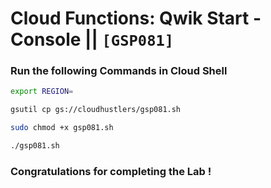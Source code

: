 # Cloud Functions: Qwik Start - Console || `[GSP081]`

### Run the following Commands in Cloud Shell

```bash
export REGION=
```

```bash
gsutil cp gs://cloudhustlers/gsp081.sh

sudo chmod +x gsp081.sh

./gsp081.sh
```

### Congratulations for completing the Lab !

